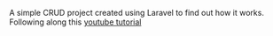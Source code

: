 A simple CRUD project created using Laravel to find out how it works. </br>
Following along this [youtube tutorial](https://www.youtube.com/watch?v=TKH4S4_d9PA)
